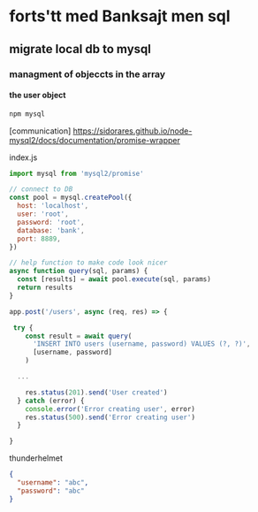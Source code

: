 # forts'tt med Banksajt men sql

## migrate local db to mysql

### managment of objeccts in the array

#### the user object

```sh
npm mysql
```

[communication] https://sidorares.github.io/node-mysql2/docs/documentation/promise-wrapper

index.js

```js
import mysql from 'mysql2/promise'

// connect to DB
const pool = mysql.createPool({
  host: 'localhost',
  user: 'root',
  password: 'root',
  database: 'bank',
  port: 8889,
})

// help function to make code look nicer
async function query(sql, params) {
  const [results] = await pool.execute(sql, params)
  return results
}

app.post('/users', async (req, res) => {

 try {
    const result = await query(
      'INSERT INTO users (username, password) VALUES (?, ?)',
      [username, password]
    )

  ...

    res.status(201).send('User created')
  } catch (error) {
    console.error('Error creating user', error)
    res.status(500).send('Error creating user')
  }

}
```

thunderhelmet

```json
{
  "username": "abc",
  "password": "abc"
}
```
